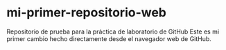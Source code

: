 # mi-primer-repositorio-web
Repositorio de prueba para la práctica de laboratorio de GitHub
Este es mi primer cambio hecho directamente desde el navegador web de GitHub.

